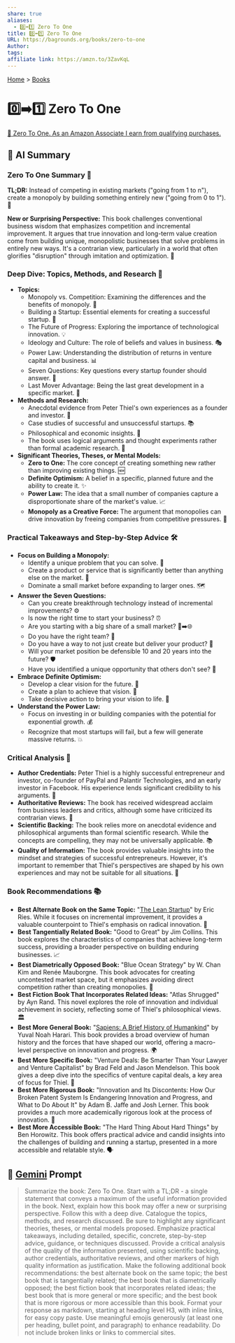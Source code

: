 ```yaml
---
share: true
aliases:
  - 0️⃣➡️1️⃣ Zero To One
title: 0️⃣➡️1️⃣ Zero To One
URL: https://bagrounds.org/books/zero-to-one
Author: 
tags: 
affiliate link: https://amzn.to/3ZavKqL
---
```

[Home](../index.md) > [Books](./index.md)  
# 0️⃣➡️1️⃣ Zero To One  
[🛒 Zero To One. As an Amazon Associate I earn from qualifying purchases.](https://amzn.to/3ZavKqL)  
  
## 🤖 AI Summary  
### Zero To One Summary 🚀  
**TL;DR:** Instead of competing in existing markets ("going from 1 to n"), create a monopoly by building something entirely new ("going from 0 to 1"). 🥇  
  
**New or Surprising Perspective:** This book challenges conventional business wisdom that emphasizes competition and incremental improvement. It argues that true innovation and long-term value creation come from building unique, monopolistic businesses that solve problems in entirely new ways. It's a contrarian view, particularly in a world that often glorifies "disruption" through imitation and optimization. 🤯  
  
### Deep Dive: Topics, Methods, and Research 🔬  
* **Topics:**  
    * Monopoly vs. Competition: Examining the differences and the benefits of monopoly. 👑  
    * Building a Startup: Essential elements for creating a successful startup. 🏢  
    * The Future of Progress: Exploring the importance of technological innovation. 💡  
    * Ideology and Culture: The role of beliefs and values in business. 🎭  
    * Power Law: Understanding the distribution of returns in venture capital and business. 📊  
    * Seven Questions: Key questions every startup founder should answer. 🤔  
    * Last Mover Advantage: Being the last great development in a specific market. 🏁  
* **Methods and Research:**  
    * Anecdotal evidence from Peter Thiel's own experiences as a founder and investor. 💼  
    * Case studies of successful and unsuccessful startups. 📚  
    * Philosophical and economic insights. 🧠  
    * The book uses logical arguments and thought experiments rather than formal academic research. 💭  
* **Significant Theories, Theses, or Mental Models:**  
    * **Zero to One:** The core concept of creating something new rather than improving existing things. 🆕  
    * **Definite Optimism:** A belief in a specific, planned future and the ability to create it. ✨  
    * **Power Law:** The idea that a small number of companies capture a disproportionate share of the market's value. 📈  
    * **Monopoly as a Creative Force:** The argument that monopolies can drive innovation by freeing companies from competitive pressures. 🎨  
  
### Practical Takeaways and Step-by-Step Advice 🛠️  
* **Focus on Building a Monopoly:**  
    * Identify a unique problem that you can solve. 🎯  
    * Create a product or service that is significantly better than anything else on the market. 🌟  
    * Dominate a small market before expanding to larger ones. 🗺️  
* **Answer the Seven Questions:**  
    * Can you create breakthrough technology instead of incremental improvements? ⚙️  
    * Is now the right time to start your business? ⏰  
    * Are you starting with a big share of a small market? 🤏➡️🌐  
    * Do you have the right team? 🤝  
    * Do you have a way to not just create but deliver your product? 🚚  
    * Will your market position be defensible 10 and 20 years into the future? 🛡️  
    * Have you identified a unique opportunity that others don't see? 👀  
* **Embrace Definite Optimism:**  
    * Develop a clear vision for the future. 🔮  
    * Create a plan to achieve that vision. 📝  
    * Take decisive action to bring your vision to life. 🚀  
* **Understand the Power Law:**  
    * Focus on investing in or building companies with the potential for exponential growth. 💰  
    * Recognize that most startups will fail, but a few will generate massive returns. 💥  
  
### Critical Analysis 🧐  
* **Author Credentials:** Peter Thiel is a highly successful entrepreneur and investor, co-founder of PayPal and Palantir Technologies, and an early investor in Facebook. His experience lends significant credibility to his arguments. 👏  
* **Authoritative Reviews:** The book has received widespread acclaim from business leaders and critics, although some have criticized its contrarian views. 📰  
* **Scientific Backing:** The book relies more on anecdotal evidence and philosophical arguments than formal scientific research. While the concepts are compelling, they may not be universally applicable. 📚  
* **Quality of Information:** The book provides valuable insights into the mindset and strategies of successful entrepreneurs. However, it's important to remember that Thiel's perspectives are shaped by his own experiences and may not be suitable for all situations. 💭  
  
### Book Recommendations 📚  
* **Best Alternate Book on the Same Topic:** "[The Lean Startup](./the-lean-startup.md)" by Eric Ries. While it focuses on incremental improvement, it provides a valuable counterpoint to Thiel's emphasis on radical innovation. 🔄  
* **Best Tangentially Related Book:** "Good to Great" by Jim Collins. This book explores the characteristics of companies that achieve long-term success, providing a broader perspective on building enduring businesses. 📈  
* **Best Diametrically Opposed Book:** "Blue Ocean Strategy" by W. Chan Kim and Renée Mauborgne. This book advocates for creating uncontested market space, but it emphasizes avoiding direct competition rather than creating monopolies. 🌊  
* **Best Fiction Book That Incorporates Related Ideas:** "Atlas Shrugged" by Ayn Rand. This novel explores the role of innovation and individual achievement in society, reflecting some of Thiel's philosophical views. 🏛️  
* **Best More General Book:** "[Sapiens: A Brief History of Humankind](./sapiens-a-brief-history-of-humankind.md)" by Yuval Noah Harari. This book provides a broad overview of human history and the forces that have shaped our world, offering a macro-level perspective on innovation and progress. 🌍  
* **Best More Specific Book:** "Venture Deals: Be Smarter Than Your Lawyer and Venture Capitalist" by Brad Feld and Jason Mendelson. This book gives a deep dive into the specifics of venture capital deals, a key area of focus for Thiel. 🤝  
* **Best More Rigorous Book:** "Innovation and Its Discontents: How Our Broken Patent System Is Endangering Innovation and Progress, and What to Do About It" by Adam B. Jaffe and Josh Lerner. This book provides a much more academically rigorous look at the process of innovation. 📜  
* **Best More Accessible Book:** "The Hard Thing About Hard Things" by Ben Horowitz. This book offers practical advice and candid insights into the challenges of building and running a startup, presented in a more accessible and relatable style. 🗣️  
  
## 💬 [Gemini](https://gemini.google.com) Prompt  
> Summarize the book: Zero To One. Start with a TL;DR - a single statement that conveys a maximum of the useful information provided in the book. Next, explain how this book may offer a new or surprising perspective. Follow this with a deep dive. Catalogue the topics, methods, and research discussed. Be sure to highlight any significant theories, theses, or mental models proposed. Emphasize practical takeaways, including detailed, specific, concrete, step-by-step advice, guidance, or techniques discussed. Provide a critical analysis of the quality of the information presented, using scientific backing, author credentials, authoritative reviews, and other markers of high quality information as justification. Make the following additional book recommendations: the best alternate book on the same topic; the best book that is tangentially related; the best book that is diametrically opposed; the best fiction book that incorporates related ideas; the best book that is more general or more specific; and the best book that is more rigorous or more accessible than this book. Format your response as markdown, starting at heading level H3, with inline links, for easy copy paste. Use meaningful emojis generously (at least one per heading, bullet point, and paragraph) to enhance readability. Do not include broken links or links to commercial sites.